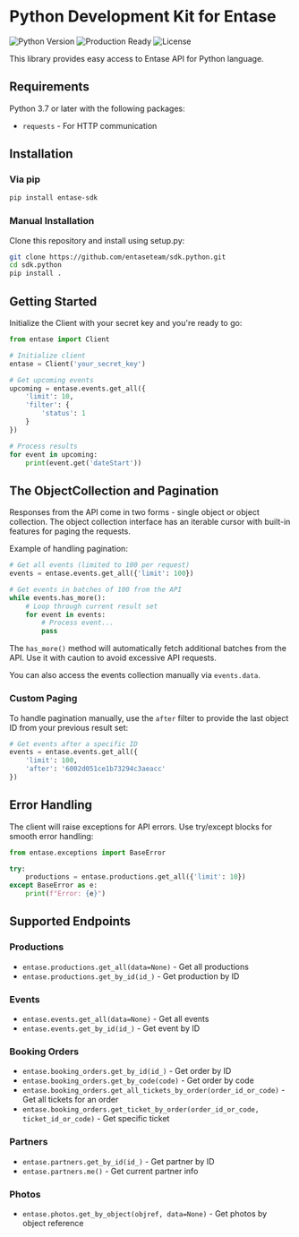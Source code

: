 # Python Development Kit for Entase
![Python Version](https://img.shields.io/badge/python-%3E%3D3.7-blue)
![Production Ready](https://img.shields.io/badge/production-ready-green)
![License](https://img.shields.io/badge/license-MIT-blue)

This library provides easy access to Entase API for Python language.

## Requirements
Python 3.7 or later with the following packages:
- `requests` - For HTTP communication

## Installation

### Via pip
```bash
pip install entase-sdk
```

### Manual Installation
Clone this repository and install using setup.py:
```bash
git clone https://github.com/entaseteam/sdk.python.git
cd sdk.python
pip install .
```

## Getting Started
Initialize the Client with your secret key and you're ready to go:

```python
from entase import Client

# Initialize client
entase = Client('your_secret_key')

# Get upcoming events
upcoming = entase.events.get_all({
    'limit': 10,
    'filter': {
        'status': 1
    }
})

# Process results
for event in upcoming:
    print(event.get('dateStart'))
```

## The ObjectCollection and Pagination
Responses from the API come in two forms - single object or object collection. The object collection interface has an iterable cursor with built-in features for paging the requests.

Example of handling pagination:
```python
# Get all events (limited to 100 per request)
events = entase.events.get_all({'limit': 100})

# Get events in batches of 100 from the API
while events.has_more():
    # Loop through current result set
    for event in events:
        # Process event...
        pass
```

The `has_more()` method will automatically fetch additional batches from the API. Use it with caution to avoid excessive API requests.

You can also access the events collection manually via `events.data`.

### Custom Paging
To handle pagination manually, use the `after` filter to provide the last object ID from your previous result set:

```python
# Get events after a specific ID
events = entase.events.get_all({
    'limit': 100, 
    'after': '6002d051ce1b73294c3aeacc'
})
```

## Error Handling
The client will raise exceptions for API errors. Use try/except blocks for smooth error handling:

```python
from entase.exceptions import BaseError

try:
    productions = entase.productions.get_all({'limit': 10})
except BaseError as e:
    print(f"Error: {e}")
```

## Supported Endpoints

### Productions
- `entase.productions.get_all(data=None)` - Get all productions
- `entase.productions.get_by_id(id_)` - Get production by ID

### Events
- `entase.events.get_all(data=None)` - Get all events
- `entase.events.get_by_id(id_)` - Get event by ID

### Booking Orders
- `entase.booking_orders.get_by_id(id_)` - Get order by ID
- `entase.booking_orders.get_by_code(code)` - Get order by code
- `entase.booking_orders.get_all_tickets_by_order(order_id_or_code)` - Get all tickets for an order
- `entase.booking_orders.get_ticket_by_order(order_id_or_code, ticket_id_or_code)` - Get specific ticket

### Partners
- `entase.partners.get_by_id(id_)` - Get partner by ID
- `entase.partners.me()` - Get current partner info

### Photos
- `entase.photos.get_by_object(objref, data=None)` - Get photos by object reference 